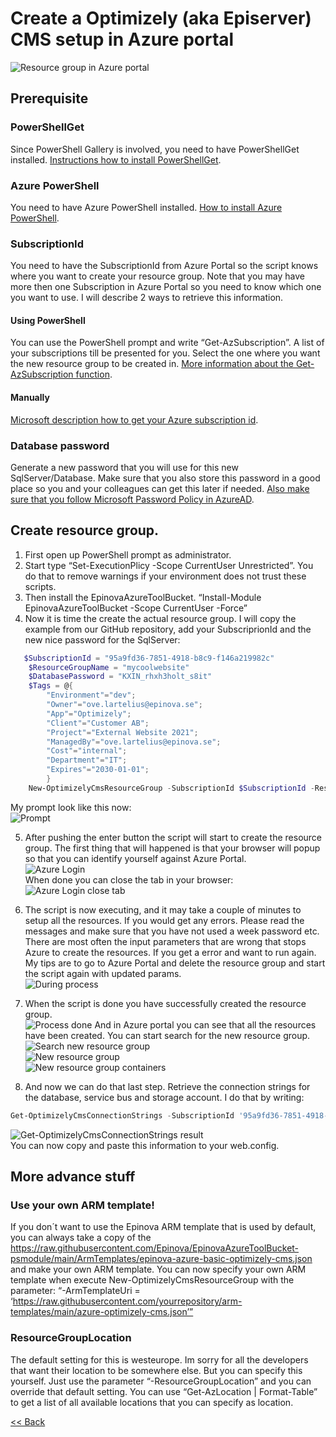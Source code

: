 # Create a Optimizely (aka Episerver) CMS setup in Azure portal

![Resource group in Azure portal](ResourceGroupInAzure2.jpg)

## Prerequisite
### PowerShellGet
Since PowerShell Gallery is involved, you need to have PowerShellGet installed. [Instructions how to install PowerShellGet](https://docs.microsoft.com/en-us/powershell/scripting/gallery/installing-psget?view=powershell-7.1).  
### Azure PowerShell
You need to have Azure PowerShell installed. [How to install Azure PowerShell](https://docs.microsoft.com/en-us/powershell/azure/install-az-ps?view=azps-5.6.0).   
### SubscriptionId
You need to have the SubscriptionId from Azure Portal so the script knows where you want to create your resource group. Note that you may have more then one Subscription in Azure Portal so you need to know which one you want to use. I will describe 2 ways to retrieve this information.  
#### Using PowerShell
You can use the PowerShell prompt and write “Get-AzSubscription”. A list of your subscriptions till be presented for you. Select the one where you want the new resource group to be created in.
[More information about the Get-AzSubscription function](https://docs.microsoft.com/en-us/powershell/module/az.accounts/get-azsubscription?view=azps-5.6.0).  
#### Manually
[Microsoft description how to get your Azure subscription id](https://docs.microsoft.com/en-us/azure/media-services/latest/how-to-set-azure-subscription?tabs=portal).  
### Database password
Generate a new password that you will use for this new SqlServer/Database. Make sure that you also store this password in a good place so you and your colleagues can get this later if needed. [Also make sure that you follow Microsoft Password Policy in AzureAD](https://docs.microsoft.com/en-us/previous-versions/azure/jj943764(v=azure.100)?redirectedfrom=MSDN).  

## Create resource group.
1.	First open up PowerShell prompt as administrator.
2.	Start type “Set-ExecutionPlicy -Scope CurrentUser Unrestricted”. You do that to remove warnings if your environment does not trust these scripts.
3.	Then install the EpinovaAzureToolBucket. “Install-Module EpinovaAzureToolBucket -Scope CurrentUser -Force” 
4.	Now it is time the create the actual resource group. I will copy the example from our GitHub repository, add your SubscriprionId and the new nice password for the SqlServer:
```powershell
   $SubscriptionId = "95a9fd36-7851-4918-b8c9-f146a219982c"
    $ResourceGroupName = "mycoolwebsite"
    $DatabasePassword = "KXIN_rhxh3holt_s8it"
    $Tags = @{
        "Environment"="dev";
        "Owner"="ove.lartelius@epinova.se";
        "App"="Optimizely";
        "Client"="Customer AB";
        "Project"="External Website 2021";
        "ManagedBy"="ove.lartelius@epinova.se";
        "Cost"="internal";
        "Department"="IT";
        "Expires"="2030-01-01";
        }
    New-OptimizelyCmsResourceGroup -SubscriptionId $SubscriptionId -ResourceGroupName $ResourceGroupName -DatabasePassword $DatabasePassword -Tags $Tags
```
My prompt look like this now:  
![Prompt](InstallAndRun_1.jpg)
 
5.	After pushing the enter button the script will start to create the resource group. The first thing that will happened is that your browser will popup so that you can identify yourself against Azure Portal.  
![Azure Login](Login.jpg)   
When done you can close the tab in your browser:  
![Azure Login close tab](LoginCloseTab.jpg)
 
6.	The script is now executing, and it may take a couple of minutes to setup all the resources. If you would get any errors. Please read the messages and make sure that you have not used a week password etc. There are most often the input parameters that are wrong that stops Azure to create the resources. If you get a error and want to run again. My tips are to go to Azure Portal and delete the resource group and start the script again with updated params.  
![During process](DuringProcess1.jpg)
7.	When the script is done you have successfully created the resource group.  
![Process done](ScriptDone.jpg)
And in Azure portal you can see that all the resources have been created. You can start search for the new resource group.  
![Search new resource group](SearchNewResourceGroup.jpg)  
![New resource group](ResourceGroupInAzure2.jpg)  
![New resource group containers](AzureContainers.jpg)  

8.	And now we can do that last step. Retrieve the connection strings for the database, service bus and storage account. I do that by writing:
``` powershell 
Get-OptimizelyCmsConnectionStrings -SubscriptionId '95a9fd36-7851-4918-b8c9-f146a219982c' -ResourceGroupName 'mycoolwebsite' -DatabasePassword 'KXIN_rhxh3holt_s8it'
```  
![Get-OptimizelyCmsConnectionStrings result](ConnectionStringsResult2.jpg)  
You can now copy and paste this information to your web.config.

## More advance stuff
### Use your own ARM template!
If you don´t want to use the Epinova ARM template that is used by default, you can always take a copy of the https://raw.githubusercontent.com/Epinova/EpinovaAzureToolBucket-psmodule/main/ArmTemplates/epinova-azure-basic-optimizely-cms.json and make your own ARM template. You can now specify your own ARM template when execute New-OptimizelyCmsResourceGroup with the parameter: “-ArmTemplateUri = ‘https://raw.githubusercontent.com/yourrepository/arm-templates/main/azure-optimizely-cms.json’”

### ResourceGroupLocation
The default setting for this is westeurope. Im sorry for all the developers that want their location to be somewhere else. But you can specify this yourself. Just use the parameter “-ResourceGroupLocation” and you can override that default setting.
You can use “Get-AzLocation | Format-Table” to get a list of all available locations that you can specify as location.

[<< Back](/README.md)